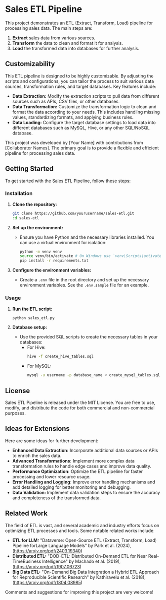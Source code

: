 # Sales ETL Pipeline

This project demonstrates an ETL (Extract, Transform, Load) pipeline for processing sales data. The main steps are:

1. **Extract** sales data from various sources.
2. **Transform** the data to clean and format it for analysis.
3. **Load** the transformed data into databases for further analysis.

## Customizability

This ETL pipeline is designed to be highly customizable. By adjusting the scripts and configurations, you can tailor the process to suit various data sources, transformation rules, and target databases. Key features include:

- **Data Extraction:** Modify the extraction scripts to pull data from different sources such as APIs, CSV files, or other databases.
- **Data Transformation:** Customize the transformation logic to clean and format the data according to your needs. This includes handling missing values, standardizing formats, and applying business rules.
- **Data Loading:** Configure the target database settings to load data into different databases such as MySQL, Hive, or any other SQL/NoSQL database.

This project was developed by [Your Name] with contributions from [Collaborator Names]. The primary goal is to provide a flexible and efficient pipeline for processing sales data.

## Getting Started

To get started with the Sales ETL Pipeline, follow these steps:

### Installation

1. **Clone the repository:**
    ```bash
    git clone https://github.com/yourusername/sales-etl.git
    cd sales-etl
    ```

2. **Set up the environment:**
    - Ensure you have Python and the necessary libraries installed. You can use a virtual environment for isolation:
      ```bash
      python -m venv venv
      source venv/bin/activate # On Windows use `venv\Scripts\activate`
      pip install -r requirements.txt
      ```

3. **Configure the environment variables:**
    - Create a `.env` file in the root directory and set up the necessary environment variables. See the `.env.sample` file for an example.

### Usage

1. **Run the ETL script:**
    ```bash
    python sales_etl.py
    ```

2. **Database setup:**
    - Use the provided SQL scripts to create the necessary tables in your databases:
      - For Hive:
        ```bash
        hive -f create_hive_tables.sql
        ```
      - For MySQL:
        ```bash
        mysql -u username -p database_name < create_mysql_tables.sql
        ```

## License

Sales ETL Pipeline is released under the MIT License. You are free to use, modify, and distribute the code for both commercial and non-commercial purposes.

## Ideas for Extensions

Here are some ideas for further development:

- **Enhanced Data Extraction:** Incorporate additional data sources or APIs to enrich the sales data.
- **Advanced Transformations:** Implement more complex data transformation rules to handle edge cases and improve data quality.
- **Performance Optimization:** Optimize the ETL pipeline for faster processing and lower resource usage.
- **Error Handling and Logging:** Improve error handling mechanisms and add detailed logging for better monitoring and debugging.
- **Data Validation:** Implement data validation steps to ensure the accuracy and completeness of the transformed data.

## Related Work

The field of ETL is vast, and several academic and industry efforts focus on optimizing ETL processes and tools. Some notable related works include:

- **ETL for LLM:** "Dataverse: Open-Source ETL (Extract, Transform, Load) Pipeline forLarge Language Models" by Park et al. (2024), (https://arxiv.org/pdf/2403.19340)
- **Distributed ETL:** "DOD-ETL: Distributed On-Demand ETL for Near Real-TimeBusiness Intelligence" by Machado et al. (2019), (https://arxiv.org/pdf/1907.06723)
- **Big Data ETL:** "On-Demand Big Data Integration a Hybrid ETL Approach for Reproducible Scientific Research" by Kathiravelu et al. (2018), (https://arxiv.org/pdf/1804.08985)

Comments and suggestions for improving this project are very welcome!
